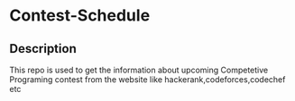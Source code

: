 # Contest-Schedule
## Description
This repo is used to get the information about upcoming Competetive Programing contest from the website like hackerank,codeforces,codechef etc

